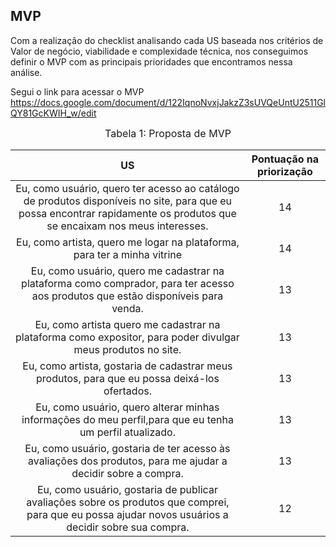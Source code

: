 ## MVP

Com a realização do checklist analisando cada US baseada nos critérios de Valor de negócio, viabilidade e complexidade técnica, nos conseguimos definir o MVP com as principais prioridades que encontramos nessa análise.

Segui o link para acessar o MVP https://docs.google.com/document/d/122IqnoNvxjJakzZ3sUVQeUntU2511GlQY81GcKWIH_w/edit


<center>

<font size="3"><p style="text-align: center">Tabela 1: Proposta de MVP </p></font>

| US | Pontuação na priorização |
|:------: |:-----: |
| Eu, como usuário, quero ter acesso ao catálogo de produtos disponíveis no site, para que eu possa encontrar rapidamente os produtos que se encaixam nos meus interesses. | 14 |
| Eu, como artista, quero me logar na plataforma, para ter a minha vitrine | 14 |
| Eu, como usuário, quero me cadastrar na plataforma como comprador, para ter acesso aos produtos que estão disponíveis para venda. | 13 |
| Eu, como artista quero me cadastrar na plataforma como expositor, para poder divulgar meus produtos no site. | 13 |
| Eu, como artista, gostaria de cadastrar meus produtos, para que eu possa deixá-los ofertados. | 13 |
| Eu, como usuário, quero alterar minhas informações do meu perfil,para que eu tenha um perfil atualizado. | 13 |
| Eu, como usuário, gostaria de ter acesso às avaliações dos produtos, para me ajudar a decidir sobre a compra. | 13 |
| Eu, como usuário, gostaria de publicar avaliações sobre os produtos que comprei, para que eu possa ajudar novos usuários a decidir sobre sua compra. | 12 |


</center>
